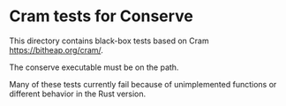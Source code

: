# Cram tests for Conserve

This directory contains black-box tests based on Cram <https://bitheap.org/cram/>.

The conserve executable must be on the path.

Many of these tests currently fail because of unimplemented functions or
different behavior in the Rust version.
